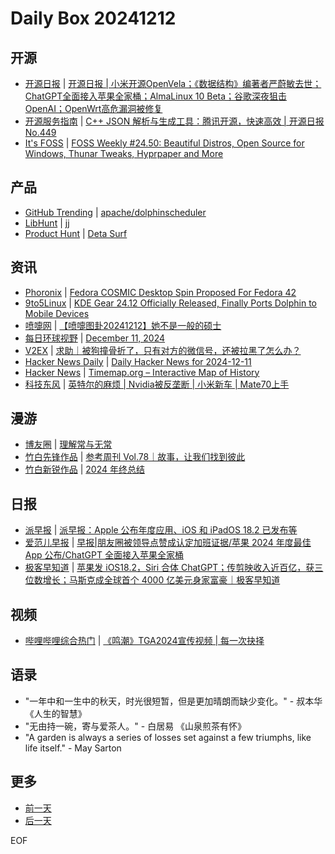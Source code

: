 # Daily Box 20241212

## 开源
- [开源日报](https://www.oschina.net/news/column?columnId=25) | [开源日报 | 小米开源OpenVela；《数据结构》编著者严蔚敏去世；ChatGPT全面接入苹果全家桶；AlmaLinux 10 Beta；谷歌深夜狙击OpenAI；OpenWrt高危漏洞被修复](https://www.oschina.net/news/324682)
- [开源服务指南](https://osguider.com/blog/) | [C++ JSON 解析与生成工具：腾讯开源，快速高效 | 开源日报 No.449](https://osguider.com/blog/post/daily/daily-449/)
- [It's FOSS](https://itsfoss.com/) | [FOSS Weekly #24.50: Beautiful Distros, Open Source for Windows, Thunar Tweaks, Hyprpaper and More](https://itsfoss.com/newsletter/foss-weekly-24-50/)

## 产品
- [GitHub Trending](https://github.com/trending?since=daily) | [apache/dolphinscheduler](https://github.com/apache/dolphinscheduler)
- [LibHunt](https://www.libhunt.com/) | [jj](https://www.libhunt.com/r/jj)
- [Product Hunt](https://www.producthunt.com) | [Deta Surf](https://www.producthunt.com/posts/deta-surf)

## 资讯
- [Phoronix](https://www.phoronix.com/) | [Fedora COSMIC Desktop Spin Proposed For Fedora 42](https://www.phoronix.com/news/Fedora-42-COSMIC-Spin-Proposed)
- [9to5Linux](https://9to5linux.com/) | [KDE Gear 24.12 Officially Released, Finally Ports Dolphin to Mobile Devices](https://9to5linux.com/kde-gear-24-12-officially-released-finally-ports-dolphin-to-mobile-devices)
- [喷嚏网](http://www.dapenti.com/blog/blog.asp?subjectid=70&name=xilei) | [【喷嚏图卦20241212】她不是一般的硕士](http://www.dapenti.com/blog/more.asp?name=xilei&id=182999)
- [每日环球视野](https://idai.ly/) | [December 11, 2024](http://m.idai.ly/se/a193iG?1733846400)
- [V2EX](https://www.v2ex.com/) | [求助｜被狗撞骨折了，只有对方的微信号，还被拉黑了怎么办？](https://www.v2ex.com/t/1096983)
- [Hacker News Daily](https://www.daemonology.net/hn-daily/) | [Daily Hacker News for 2024-12-11](https://www.daemonology.net/hn-daily/2024-12-11.html)
- [Hacker News](https://news.ycombinator.com/front) | [Timemap.org – Interactive Map of History](https://news.ycombinator.com/item?id=42397550)
- [科技东风](https://m.smzdm.com/tag/tn0400v/) | [英特尔的麻烦 | Nvidia被反垄断 | 小米新车 | Mate70上手](https://post.m.smzdm.com/p/a8pqkk40/)

## 漫游
- [博友圈](https://www.boyouquan.com/home) | [理解常与无常](https://www.boyouquan.com/go?from=feed&link=https%3A%2F%2Fwww.jeffer.xyz%2Fcid%2F2233.html)
- [竹白先锋作品](https://www.zhubai.wiki/) | [参考周刊 Vol.78｜故事，让我们找到彼此](https://open.zhubai.wiki/a/l/t/z/pl/ouranswers/2478934529902788608)
- [竹白新锐作品](https://www.zhubai.wiki/) | [2024 年终总结](https://open.zhubai.wiki/a/l/t/z/pl/topup/2478928321376448512)

## 日报
- [派早报](https://sspai.com/tag/%E6%B4%BE%E6%97%A9%E6%8A%A5) | [派早报：Apple 公布年度应用、iOS 和 iPadOS 18.2 已发布等](https://sspai.com/post/94752)
- [爱范儿早报](https://www.ifanr.com/category/ifanrnews) | [早报|朋友圈被领导点赞成认定加班证据/苹果 2024 年度最佳 App 公布/ChatGPT 全面接入苹果全家桶](https://www.ifanr.com/1608689)
- [极客早知道](https://www.geekpark.net/column/74) | [苹果发 iOS18.2，Siri 合体 ChatGPT；传剪映收入近百亿，获三位数增长；马斯克成全球首个 4000 亿美元身家富豪｜极客早知道](https://www.geekpark.net/news/344095)

## 视频
- [哔哩哔哩综合热门](https://www.bilibili.com/v/popular/all/) | [《鸣潮》TGA2024宣传视频 | 每一次抉择](https://b23.tv/BV1p5qhYsEW6)

## 语录
- "一年中和一生中的秋天，时光很短暂，但是更加晴朗而缺少变化。" - 叔本华 《人生的智慧》
- "无由持一碗，寄与爱茶人。" - 白居易 《山泉煎茶有怀》
- "A garden is always a series of losses set against a few triumphs, like life itself." - May Sarton

## 更多
- [前一天](daily-box-20241211.md)
- [后一天](daily-box-20241213.md)

EOF